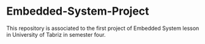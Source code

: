 # Embedded-System-Project
This repository is associated to the first project of Embedded System lesson in University of Tabriz in semester four.
